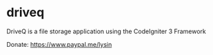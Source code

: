 # driveq
DriveQ is a file storage application using the CodeIgniter 3 Framework

Donate: https://www.paypal.me/lysin
